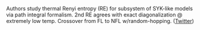 
Authors study thermal Renyi entropy (RE) for subsystem of SYK-like models via path integral formalism. 2nd RE agrees with exact diagonalization @ extremely low temp. Crossover from FL to NFL w/random-hopping. ([Twitter](https://twitter.com/JoshuahHeath/status/1242475636943396864))
